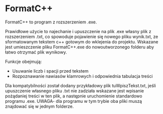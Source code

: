 # FormatC++

FormatC++ to program z rozszerzeniem .exe.

Prawidłowe użycie to najechanie i upuszczenie na plik .exe własny plik z rozszerzeniem .txt, co spowoduje pojawienie się nowego pliku wynik.txt, ze sformatowanym tekstem c++ gotowym do wklejenia do projektu. Wskazane jest umieszczenie pliku FormatC++.exe do nowoutworzonego folderu aby łatwo otrzymać plik wynikowy.

Funkcje obejmują:
- Usuwanie liczb i spacji przed tekstem
- Rozpoznawanie nawiasów klamrowych i odpowiednia tabulacja treści

Dla kompatybilności został dodany przykładowy plik tuWpiszTekst.txt, jeśli upuszczenie własnego pliku .txt nie zadziała wskazane jest wpisanie pożądaniej treści w ten plik, a następnie uruchomienie standardowo programu .exe.
UWAGA- dla programu w tym trybie oba pliki muszą znajdować się w jednym folderze.
